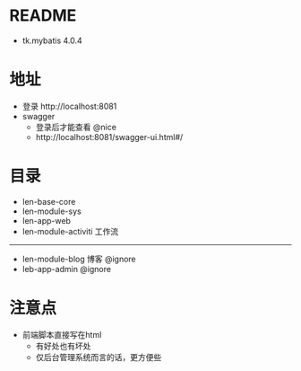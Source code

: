 # README

- tk.mybatis 4.0.4

# 地址

- 登录 http://localhost:8081
- swagger 
    - 登录后才能查看 @nice
    - http://localhost:8081/swagger-ui.html#/

# 目录

- len-base-core
- len-module-sys
- len-app-web
- len-module-activiti 工作流

---

- len-module-blog 博客 @ignore
- leb-app-admin @ignore

# 注意点

- 前端脚本直接写在html
    - 有好处也有坏处
    - 仅后台管理系统而言的话，更方便些
